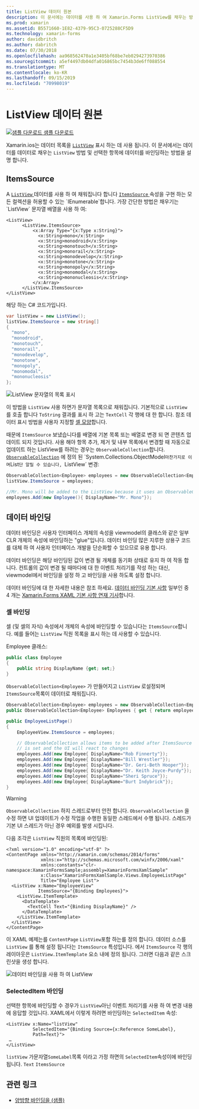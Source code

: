 ```yaml
---
title: ListView 데이터 원본
description: 이 문서에는 데이터를 사용 하 여 Xamarin.Forms ListView를 채우는 방법 및는 ListView를 사용 하 여 데이터 바인딩을 사용 하는 방법을 설명 합니다.
ms.prod: xamarin
ms.assetid: B5571660-1E82-4379-95C3-0725288CF5D9
ms.technology: xamarin-forms
author: davidbritch
ms.author: dabritch
ms.date: 07/30/2018
ms.openlocfilehash: aa968562470a1e3405bf68be7eb0294273970386
ms.sourcegitcommit: a5ef4497db04dfa016865bc7454b3de6ff088554
ms.translationtype: MT
ms.contentlocale: ko-KR
ms.lasthandoff: 09/15/2019
ms.locfileid: "70998019"
---
```

# <a name="listview-data-sources"></a>ListView 데이터 원본

[![샘플 다운로드](~/media/shared/download.png) 샘플 다운로드](https://docs.microsoft.com/samples/xamarin/xamarin-forms-samples/userinterface-listview-switchentrytwobinding)

Xamarin.ios는 데이터 목록을 [`ListView`](xref:Xamarin.Forms.ListView) 표시 하는 데 사용 됩니다. 이 문서에서는 데이터를 데이터로 채우는 `ListView` 방법 및 선택한 항목에 데이터를 바인딩하는 방법을 설명 합니다.

## <a name="itemssource"></a>ItemsSource

A [ `ListView` ](xref:Xamarin.Forms.ListView) 데이터를 사용 하 여 채워집니다 합니다 [ `ItemsSource` ](xref:Xamarin.Forms.ItemsView`1.ItemsSource) 속성을 구현 하는 모든 컬렉션을 허용할 수 있는 `IEnumerable`합니다. 가장 간단한 방법은 채우기는 `ListView` 문자열 배열을 사용 하 여:

```xaml
<ListView>
      <ListView.ItemsSource>
          <x:Array Type="{x:Type x:String}">
            <x:String>mono</x:String>
            <x:String>monodroid</x:String>
            <x:String>monotouch</x:String>
            <x:String>monorail</x:String>
            <x:String>monodevelop</x:String>
            <x:String>monotone</x:String>
            <x:String>monopoly</x:String>
            <x:String>monomodal</x:String>
            <x:String>mononucleosis</x:String>
          </x:Array>
      </ListView.ItemsSource>
</ListView>
```

해당 하는 C# 코드가입니다.

```csharp
var listView = new ListView();
listView.ItemsSource = new string[]
{
  "mono",
  "monodroid",
  "monotouch",
  "monorail",
  "monodevelop",
  "monotone",
  "monopoly",
  "monomodal",
  "mononucleosis"
};
```

![](data-and-databinding-images/itemssource-simple.png "ListView 문자열의 목록 표시")

이 방법을 `ListView` 사용 하면가 문자열 목록으로 채워집니다. 기본적으로 `ListView` 를 호출 합니다 `ToString` 결과를 표시 하 고는 `TextCell` 각 행에 대 한 합니다. 참조 데이터 표시 방법을 사용자 지정할 [셀 모양](~/xamarin-forms/user-interface/listview/customizing-cell-appearance.md)합니다.

때문에 `ItemsSource` 보냈습니다를 배열에 기본 목록 또는 배열로 변경 되 면 콘텐츠 업데이트 되지 것입니다. 사용 해야 항목 추가, 제거 및 내부 목록에서 변경할 때 자동으로 업데이트 하는 ListView를 하려는 경우는 `ObservableCollection`합니다. [`ObservableCollection`](xref:System.Collections.ObjectModel.ObservableCollection`1) 에 정의 된 `System.Collections.ObjectModel` 마찬가지로 이며 `List`단 알릴 수 있습니다, `ListView` 변경:

```csharp
ObservableCollection<Employee> employees = new ObservableCollection<Employee>();
listView.ItemsSource = employees;

//Mr. Mono will be added to the ListView because it uses an ObservableCollection
employees.Add(new Employee(){ DisplayName="Mr. Mono"});
```

## <a name="data-binding"></a>데이터 바인딩

데이터 바인딩은 사용자 인터페이스 개체의 속성을 viewmodel의 클래스와 같은 일부 CLR 개체의 속성에 바인딩하는 "glue"입니다. 데이터 바인딩 많은 지루한 상용구 코드를 대체 하 여 사용자 인터페이스 개발을 단순화할 수 있으므로 유용 합니다.

데이터 바인딩은 해당 바인딩된 값이 변경 될 개체를 동기화 상태로 유지 하 여 작동 합니다. 컨트롤의 값이 변경 될 때마다에 대 한 이벤트 처리기를 작성 하는 대신, viewmodel에서 바인딩을 설정 하 고 바인딩을 사용 하도록 설정 합니다.

데이터 바인딩에 대 한 자세한 내용은 참조 하세요. [데이터 바인딩 기본 사항](~/xamarin-forms/xaml/xaml-basics/data-binding-basics.md) 일부인 중 4 개는 [Xamarin.Forms XAML 기본 사항 연재 기사](~/xamarin-forms/xaml/xaml-basics/index.md)합니다.

### <a name="binding-cells"></a>셀 바인딩

셀 (및 셀의 자식) 속성에서 개체의 속성에 바인딩할 수 있습니다는 `ItemsSource`합니다. 예를 들어는 `ListView` 직원 목록을 표시 하는 데 사용할 수 있습니다.

Employee 클래스:

```csharp
public class Employee
{
    public string DisplayName {get; set;}
}
```

`ObservableCollection<Employee>` 가 만들어지고 `ListView` 로설정되며`ItemsSource`목록이 데이터로 채워집니다.

```csharp
ObservableCollection<Employee> employees = new ObservableCollection<Employee>();
public ObservableCollection<Employee> Employees { get { return employees; }}

public EmployeeListPage()
{
    EmployeeView.ItemsSource = employees;

    // ObservableCollection allows items to be added after ItemsSource
    // is set and the UI will react to changes
    employees.Add(new Employee{ DisplayName="Rob Finnerty"});
    employees.Add(new Employee{ DisplayName="Bill Wrestler"});
    employees.Add(new Employee{ DisplayName="Dr. Geri-Beth Hooper"});
    employees.Add(new Employee{ DisplayName="Dr. Keith Joyce-Purdy"});
    employees.Add(new Employee{ DisplayName="Sheri Spruce"});
    employees.Add(new Employee{ DisplayName="Burt Indybrick"});
}
```

> [!WARNING]
> `ObservableCollection` 하지 스레드로부터 안전 합니다. `ObservableCollection` 을 수정 하면 UI 업데이트가 수정 작업을 수행한 동일한 스레드에서 수행 됩니다. 스레드가 기본 UI 스레드가 아닌 경우 예외를 발생 시킵니다.

다음 조각은 `ListView` 직원의 목록에 바인딩된:

```xaml
<?xml version="1.0" encoding="utf-8" ?>
<ContentPage xmlns="http://xamarin.com/schemas/2014/forms"
             xmlns:x="http://schemas.microsoft.com/winfx/2006/xaml"
             xmlns:constants="clr-namespace:XamarinFormsSample;assembly=XamarinFormsXamlSample"
             x:Class="XamarinFormsXamlSample.Views.EmployeeListPage"
             Title="Employee List">
  <ListView x:Name="EmployeeView"
            ItemsSource="{Binding Employees}">
    <ListView.ItemTemplate>
      <DataTemplate>
        <TextCell Text="{Binding DisplayName}" />
      </DataTemplate>
    </ListView.ItemTemplate>
  </ListView>
</ContentPage>
```

이 XAML 예제는를 `ContentPage` `ListView`포함 하는를 정의 합니다. 데이터 소스를 `ListView` 를 통해 설정 됩니다는 `ItemsSource` 특성입니다. 에서 `ItemsSource` 각 행의 레이아웃은 `ListView.ItemTemplate` 요소 내에 정의 됩니다. 그러면 다음과 같은 스크린샷을 생성 합니다.

![](data-and-databinding-images/bound-data.png "데이터 바인딩을 사용 하 여 ListView")

### <a name="binding-selecteditem"></a>SelectedItem 바인딩

선택한 항목에 바인딩할 수 경우가 `ListView`아닌 이벤트 처리기를 사용 하 여 변경 내용에 응답할 것입니다. XAML에서 이렇게 하려면 바인딩하는 `SelectedItem` 속성:

```xaml
<ListView x:Name="listView"
          SelectedItem="{Binding Source={x:Reference SomeLabel},
          Path=Text}">
 …
</ListView>
```

`listView` 가문자열`SomeLabel`목록 이라고 가정 하면의 `SelectedItem`속성이에 바인딩됩니다. `Text` `ItemsSource`

## <a name="related-links"></a>관련 링크

- [양방향 바인딩을 (샘플)](https://docs.microsoft.com/samples/xamarin/xamarin-forms-samples/userinterface-listview-switchentrytwobinding)
